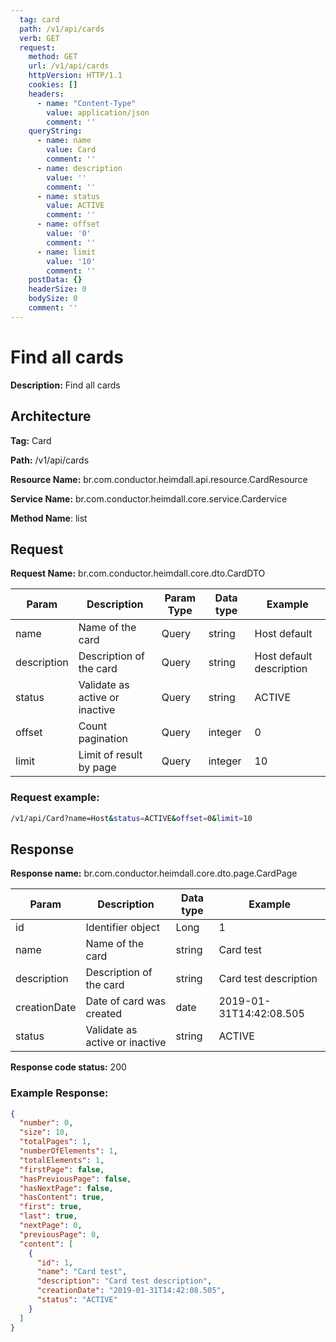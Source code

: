 ```yaml
---
  tag: card
  path: /v1/api/cards
  verb: GET
  request:
    method: GET
    url: /v1/api/cards
    httpVersion: HTTP/1.1
    cookies: []
    headers:
      - name: "Content-Type"
        value: application/json
        comment: ''
    queryString:
      - name: name
        value: Card
        comment: ''
      - name: description
        value: ''
        comment: ''
      - name: status
        value: ACTIVE
        comment: ''
      - name: offset
        value: '0'
        comment: ''
      - name: limit
        value: '10'
        comment: ''
    postData: {}
    headerSize: 0
    bodySize: 0
    comment: ''
---
```


# Find all cards

**Description:** Find all cards

## Architecture

**Tag:** Card

**Path:** /v1/api/cards

**Resource Name:** br.com.conductor.heimdall.api.resource.CardResource

**Service Name:** br.com.conductor.heimdall.core.service.Cardervice

**Method Name**: list

## Request

<p class="center-paragraph">
  <strong>Request Name:</strong> br.com.conductor.heimdall.core.dto.CardDTO
</p>

|Param | Description | Param Type | Data type | Example |
|---|---|---|---|---|
| name | Name of the card | Query | string | Host default |
| description | Description of the card | Query | string | Host default description |
| status | Validate as active or inactive | Query | string | ACTIVE |
| offset | Count pagination | Query | integer | 0 |
| limit | Limit of result by page | Query | integer | 10 |

### Request example:
```bash
/v1/api/Card?name=Host&status=ACTIVE&offset=0&limit=10
```

## Response

<p class="center-paragraph">
  <strong>Response name:</strong> br.com.conductor.heimdall.core.dto.page.CardPage
</p>

| Param | Description | Data type | Example |
|---|---|---|---|
| id | Identifier object | Long | 1 |
| name | Name of the card | string | Card test |
| description | Description of the card | string | Card test description |
| creationDate | Date of card was created | date | 2019-01-31T14:42:08.505 |
| status | Validate as active or inactive | string | ACTIVE |

<p class="center-paragraph">
  <strong>Response code status:</strong> 200
</p>

### Example Response:

```json
{
  "number": 0,
  "size": 10,
  "totalPages": 1,
  "numberOfElements": 1,
  "totalElements": 1,
  "firstPage": false,
  "hasPreviousPage": false,
  "hasNextPage": false,
  "hasContent": true,
  "first": true,
  "last": true,
  "nextPage": 0,
  "previousPage": 0,
  "content": [
    {
      "id": 1,
      "name": "Card test",
      "description": "Card test description",
      "creationDate": "2019-01-31T14:42:08.505",
      "status": "ACTIVE"
    }
  ]
}
```